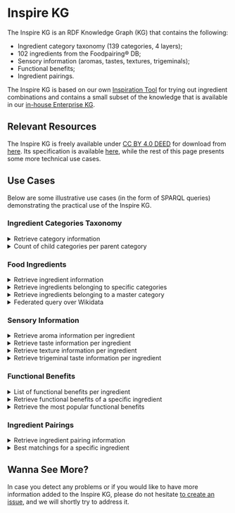# Inspire KG

The Inspire KG is an RDF Knowledge Graph (KG) that contains the following:

- Ingredient category taxonomy (139 categories, 4 layers);
- 102 ingredients from the Foodpairing® DB;
- Sensory information (aromas, tastes, textures, trigeminals);
- Functional benefits;
- Ingredient pairings.

The Inspire KG is based on our own [Inspiration Tool](https://inspire.foodpairing.com/) for trying out ingredient
combinations and contains a small subset of the knowledge that is available in
our [in-house Enterprise KG](https://www.foodpairing.com/industry/research-fundamental/enterprise-wide-knowledge-graph/).

## Relevant Resources

The Inspire KG is freely available under [CC BY 4.0 DEED](LICENSE.md) for download from [here](inspire.ttl). Its
specification is
available [here](https://foodpairing.github.io/inspire_kg/), while the rest of this page presents some more technical
use cases.

## Use Cases

Below are some illustrative use cases (in the form of SPARQL queries) demonstrating the practical use of the Inspire KG.

### Ingredient Categories Taxonomy

<details>
 <summary>Retrieve category information</summary>

```sparql
PREFIX : <https://w3id.org/foodpairing_inspire_kg#>
PREFIX skos: <http://www.w3.org/2004/02/skos/core#>

SELECT ?category_name ?category_definition ?broader_category_name WHERE {
    ?c a :IngredientCategory ;
        skos:prefLabel ?category_name ;
        skos:definition ?category_definition .
    OPTIONAL {
        # top-level categories do not have a parent category
        ?c skos:broader ?b .
        ?b a :IngredientCategory ;
            skos:prefLabel ?broader_category_name .
    }
}
ORDER BY ?category_name
```

</details>

<details>
 <summary>Count of child categories per parent category</summary>

```sparql
PREFIX : <https://w3id.org/foodpairing_inspire_kg#>
PREFIX skos: <http://www.w3.org/2004/02/skos/core#>

SELECT ?parent_category_name (COUNT(DISTINCT ?c) AS ?child_count) WHERE {
    ?p a :IngredientCategory ;
        skos:prefLabel ?parent_category_name .
    ?c a :IngredientCategory ;
        skos:broader ?p .
}
GROUP BY ?parent_category_name ORDER BY ?parent_category_name
```

</details>

### Food Ingredients

<details>
 <summary>Retrieve ingredient information</summary>

```sparql
PREFIX : <https://w3id.org/foodpairing_inspire_kg#>
PREFIX skos: <http://www.w3.org/2004/02/skos/core#>
PREFIX rdfs: <http://www.w3.org/2000/01/rdf-schema#>

SELECT ?ingredient_name ?ingredient_definition ?ingredient_category_name ?wikidata_link WHERE {
    ?i a :Ingredient ;
        skos:prefLabel ?ingredient_name ;
        skos:definition ?ingredient_definition ;
        :hasIngredientCategory/skos:prefLabel ?ingredient_category_name ;
        rdfs:seeAlso ?wikidata_link .
}
ORDER BY ?ingredient_name
```

</details>

<details>
 <summary>Retrieve ingredients belonging to specific categories</summary>

```sparql
PREFIX : <https://w3id.org/foodpairing_inspire_kg#>
PREFIX skos: <http://www.w3.org/2004/02/skos/core#>

SELECT ?ingredient_name ?ingredient_definition ?ingredient_category_name WHERE {
    ?i a :Ingredient ;
        skos:prefLabel ?ingredient_name ;
        skos:definition ?ingredient_definition ;
        :hasIngredientCategory/skos:prefLabel ?ingredient_category_name .
    VALUES ?ingredient_category_name { "Pome Fruits"@en "Tropical Fruits"@en }
}
ORDER BY ?ingredient_name
```

</details>

<details>
 <summary>Retrieve ingredients belonging to a master category</summary>

```sparql
PREFIX : <https://w3id.org/foodpairing_inspire_kg#>
PREFIX skos: <http://www.w3.org/2004/02/skos/core#>

SELECT ?ingredient_name WHERE {
    ?i a :Ingredient ;
        skos:prefLabel ?ingredient_name ;
        skos:definition ?ingredient_definition ;
        :hasIngredientCategory ?c .
    # Retrieve ingredients no matter how deep in the categories taxonomy they are
    ?c a :IngredientCategory ;
        skos:broader*/skos:prefLabel "Fruit Category"@en .
}
ORDER BY ?ingredient_name
```

</details>

<details>
 <summary>Federated query over Wikidata</summary>

```sparql
PREFIX : <https://w3id.org/foodpairing_inspire_kg#>
PREFIX skos: <http://www.w3.org/2004/02/skos/core#>
PREFIX rdfs: <http://www.w3.org/2000/01/rdf-schema#>

SELECT ?ingredient_name ?water_footprint WHERE {
    {
        SELECT * WHERE {
            ?i a :Ingredient ;
                skos:prefLabel ?ingredient_name ;
                rdfs:seeAlso ?wikidata .
            BIND(URI(?wikidata) AS ?wikidataLink)
        }
    }

    # Retrieve water footprint per ingredient (wherever available) from Wikidata
    SERVICE <https://query.wikidata.org/sparql> {
        ?wikidataLink <http://www.wikidata.org/prop/direct/P6000> ?water_footprint .
    }
}
ORDER BY ?ingredient_name ?water_footprint
```

</details>

### Sensory Information

<details>
 <summary>Retrieve aroma information per ingredient</summary>

```sparql
PREFIX : <https://w3id.org/foodpairing_inspire_kg#>
PREFIX skos: <http://www.w3.org/2004/02/skos/core#>

SELECT ?ingredient_name ?aroma_label ?sensory_value WHERE {
    ?i a :Ingredient ;
        skos:prefLabel ?ingredient_name ;
        :hasAroma ?a .
    ?a a :Aroma ;
        :sensoryValue ?sensory_value ;
        :hasSensoryDescriptor ?d .
    ?d a :SensoryDescriptor ;
        skos:prefLabel ?aroma_label .
}
ORDER BY ?ingredient_name DESC(?sensory_value)
```

</details>

<details>
 <summary>Retrieve taste information per ingredient</summary>

```sparql
PREFIX : <https://w3id.org/foodpairing_inspire_kg#>
PREFIX skos: <http://www.w3.org/2004/02/skos/core#>

SELECT ?ingredient_name ?taste_label ?sensory_value WHERE {
    ?i a :Ingredient ;
        skos:prefLabel ?ingredient_name ;
        :hasTaste ?t .
    ?t a :Taste ;
        :sensoryValue ?sensory_value ;
        :hasSensoryDescriptor ?d .
    ?d a :SensoryDescriptor ;
        skos:prefLabel ?taste_label .
}
ORDER BY ?ingredient_name DESC(?sensory_value)
```

</details>

<details>
 <summary>Retrieve texture information per ingredient</summary>

```sparql
PREFIX : <https://w3id.org/foodpairing_inspire_kg#>
PREFIX skos: <http://www.w3.org/2004/02/skos/core#>

SELECT ?ingredient_name ?texture_label ?sensory_value WHERE {
    ?i a :Ingredient ;
        skos:prefLabel ?ingredient_name ;
        :hasTexture ?t .
    ?t a :Texture ;
        :sensoryValue ?sensory_value ; # texture is true/false
        :hasSensoryDescriptor ?d .
    ?d a :SensoryDescriptor ;
        skos:prefLabel ?texture_label .
}
ORDER BY ?ingredient_name DESC(?sensory_value)
```

</details>

<details>
 <summary>Retrieve trigeminal taste information per ingredient</summary>

```sparql
PREFIX : <https://w3id.org/foodpairing_inspire_kg#>
PREFIX skos: <http://www.w3.org/2004/02/skos/core#>

SELECT ?ingredient_name ?trigeminal_label ?sensory_value WHERE {
    ?i a :Ingredient ;
        skos:prefLabel ?ingredient_name ;
        :hasTrigeminal ?t .
    ?t a :Trigeminal ;
        :sensoryValue ?sensory_value ; # trigeminal is true/false
        :hasSensoryDescriptor ?d .
    ?d a :SensoryDescriptor ;
        skos:prefLabel ?trigeminal_label .
}
ORDER BY ?ingredient_name DESC(?sensory_value)
```

</details>

### Functional Benefits

<details>
 <summary>List of functional benefits per ingredient</summary>

```sparql
PREFIX : <https://w3id.org/foodpairing_inspire_kg#>
PREFIX skos: <http://www.w3.org/2004/02/skos/core#>

SELECT ?ingredient_name (GROUP_CONCAT(DISTINCT ?functional_benefit; SEPARATOR = ", ") AS ?functional_benefits) WHERE {
    ?i a :Ingredient ;
        skos:prefLabel ?ingredient_name ;
        :hasFunctionalBenefit ?f .
    ?f a :FunctionalBenefit ;
        skos:prefLabel ?functional_benefit .
}
GROUP BY ?ingredient_name ORDER BY ?ingredient_name
```

</details>

<details>
 <summary>Retrieve functional benefits of a specific ingredient</summary>

```sparql
PREFIX : <https://w3id.org/foodpairing_inspire_kg#>
PREFIX skos: <http://www.w3.org/2004/02/skos/core#>

SELECT ?functional_benefit ?functional_benefit_definition WHERE {
    ?i a :Ingredient ;
        skos:prefLabel "Vodka"@en ;
        :hasFunctionalBenefit ?f .
    ?f a :FunctionalBenefit ;
        skos:prefLabel ?functional_benefit ;
        skos:definition ?functional_benefit_definition .
}
ORDER BY ?functional_benefit
```

</details>

<details>
 <summary>Retrieve the most popular functional benefits</summary>

```sparql
PREFIX : <https://w3id.org/foodpairing_inspire_kg#>
PREFIX skos: <http://www.w3.org/2004/02/skos/core#>

SELECT ?functional_benefit (COUNT(DISTINCT ?i) AS ?ingredient_count) WHERE {
    ?i a :Ingredient ;
        :hasFunctionalBenefit ?f .
    ?f a :FunctionalBenefit ;
        skos:prefLabel ?functional_benefit .
}
GROUP BY ?functional_benefit ORDER BY DESC(?ingredient_count) LIMIT 10
```

</details>

### Ingredient Pairings

<details>
 <summary>Retrieve ingredient pairing information</summary>

```sparql
PREFIX : <https://w3id.org/foodpairing_inspire_kg#>
PREFIX skos: <http://www.w3.org/2004/02/skos/core#>

SELECT ?ingredient_pairing ?key_ingredient ?related_ingredient ?foodpairing_match_score WHERE {
    ?p a :IngredientPairing ;
        skos:prefLabel ?ingredient_pairing ;
        :hasKeyIngredient/skos:prefLabel ?key_ingredient ;
        :hasRelatedIngredient/skos:prefLabel ?related_ingredient ;
        :matchScore ?foodpairing_match_score .
}
ORDER BY ?key_ingredient DESC(?foodpairing_match_score)
```

</details>

<details>
 <summary>Best matchings for a specific ingredient</summary>

```sparql
PREFIX : <https://w3id.org/foodpairing_inspire_kg#>
PREFIX skos: <http://www.w3.org/2004/02/skos/core#>

SELECT ?ingredient_pairing ?related_ingredient ?foodpairing_match_score WHERE {
    ?p a :IngredientPairing ;
        skos:prefLabel ?ingredient_pairing ;
        :hasKeyIngredient/skos:prefLabel "Strawberry"@en ;
        :hasRelatedIngredient/skos:prefLabel ?related_ingredient ;
        :matchScore ?foodpairing_match_score .
}
ORDER BY DESC(?foodpairing_match_score) LIMIT 10
```

</details>

## Wanna See More?

In case you detect any problems or if you would like to have more information added to the Inspire KG, please do not
hesitate [to create an issue](https://github.com/foodpairing/inspire_kg/issues), and we will shortly try to address it.